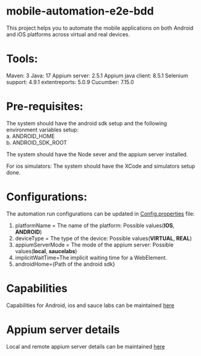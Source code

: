 # mobile-automation-e2e-bdd

This project helps you to automate the mobile applications on both Android and iOS platforms across virtual and real devices.

# Tools:
Maven: 3
Java: 17
Appium server: 2.5.1
Appium java client: 8.5.1
Selenium support: 4.9.1
extentreports: 5.0.9
Cucumber: 7.15.0

# Pre-requisites:
The system should have the android sdk setup and the following environment variables setup:<br>
a. ANDROID_HOME </br>
b. ANDROID_SDK_ROOT

The system should have the Node sever and the appium server installed.

For ios simulators: The system should have the XCode and simulators setup done.

# Configurations:
The automation run configurations can be updated in [Config.properties](src/test/resources/Config.properties) file:
1. platformName = The name of the platform: Possible values(**IOS**, **ANDROID**)
2. deviceType = The type of the device: Possible values(**VIRTUAL**, **REAL**)
3. appiumServerMode = The mode of the appium server: Possible values(**local**, **saucelabs**)
4. implicitWaitTime=The implicit waiting time for a WebElement.
5. androidHome={Path of the android sdk}

# Capabilities
Capabilities for Android, ios and sauce labs can be maintained [here](src/test/resources/capabilities)

# Appium server details
Local and remote appium server details can be maintained [here](src/test/resources/appiumServerDetails.json)

    
